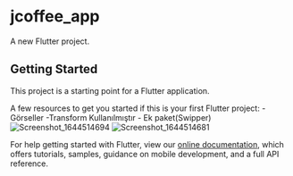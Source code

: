 # jcoffee_app

A new Flutter project.

## Getting Started

This project is a starting point for a Flutter application.

A few resources to get you started if this is your first Flutter project:
-Görseller
-Transform Kullanılmıştır - Ek paket(Swipper)
![Screenshot_1644514694](https://user-images.githubusercontent.com/61869832/153464929-cc8fe45b-ac2c-429c-b091-fd819a236380.png)
![Screenshot_1644514681](https://user-images.githubusercontent.com/61869832/153464916-78da69cb-6520-4037-a579-5435555795de.png)

For help getting started with Flutter, view our
[online documentation](https://flutter.dev/docs), which offers tutorials,
samples, guidance on mobile development, and a full API reference.
